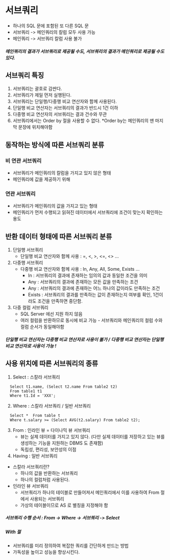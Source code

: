 # 서브쿼리
- 하나의 SQL 문에 포함된 또 다른 SQL 문
- 서브쿼리 -> 메인쿼리의 칼럼 모두 사용 가능
- 메인쿼리 -> 서브쿼리 칼럼 사용 불가
##### 메인쿼리의 결과가 서브쿼리로 제공될 수도, 서브쿼리의 결과가 메인쿼리로 제공될 수도 있다.

## 서브쿼리 특징
1. 서브쿼리는 괄호로 감싼다.
2. 서브쿼리가 제일 먼저 실행된다.
3. 서브쿼리는 단일행/다중행 비교 연산자와 함께 사용된다.
4. 단일행 비교 연산자는 서브쿼리의 결과가 반드시 1건 이하
5. 다중행 비교 연산자의 서브쿼리는 결과 건수와 무관
6. 서브쿼리에서는 Order by 절을 사용할 수 없다. *Order by는 메인쿼리의 맨 마지막 문장에 위치해야함


## 동작하는 방식에 따른 서브쿼리 분류
### 비 연관 서브쿼리
- 서브쿼리가 메인쿼리의 칼럼을 가지고 있지 않은 형태
- 메인쿼리에 값을 제공하기 위해

### 연관 서브쿼리
- 서브쿼리가 메인쿼리의 값을 가지고 있는 형태
- 메인쿼리가 먼저 수행되고 읽혀진 데이터에서 서브쿼리에 조건이 맞는지 확인하는 용도


## 반환 데이터 형태에 따른 서브쿼리 분류
1. 단일행 서브쿼리
   - 단일행 비교 연산자와 함께 사용 : =, <, >, <=, <> ...
2. 다중행 서브쿼리
   - 다중행 비교 연산자와 함께 사용 : In, Any, All, Some, Exists ...
     - In : 서브쿼리의 결과에 존재하는 임의의 값과 동일한 조건을 의미
     - Any : 서브쿼리의 결과에 존재하는 모든 값을 만족하는 조건
     - Any : 서브쿼리의 결과에 존재하는 어느 하나의 값이라도 만족하는 조건
     - Exists : 서브쿼리의 결과를 만족하는 값이 존재하는지 여부를 확인, 1건이라도 조건을 만족하면 중단함.
3. 다중 컬럼 서브쿼리
   - SQL Server 에선 지원 하지 않음
   - 여러 컬럼을 반환하므로 동시에 비교 가능 - 서브쿼리와 메인쿼리의 컬럼 수와 컬럼 순서가 동일해야함
     
##### 단일행 비교 연산자는 다중행 비교 연산자로 사용이 불가 / 다중행 비교 연산자는 단일행 비교 연산자로 사용이 가능 !


## 사용 위치에 따른 서브쿼리의 종류
1. Select : 스칼라 서브쿼리
  ```
    Select t1.name, (Select t2.name From table2 t2)
    From table1 t1
    Where t1.Id = 'XXX';
  ```
2. Where : 스칼라 서브쿼리 / 일반 서브쿼리
  ```
    Select *  From table t
    Where t.salary >= (Select AVG(t2.salary) From table2 t2);
  ```
3. From : 인라인 뷰 = 다이나믹 뷰 서브쿼리
   - 뷰는 실제 데이터를 가지고 있지 않다. (다만 실제 데이터를 저장하고 있는 뷰를 생성하는 기능을 지원하는 DBMS 도 존재함)
   - 독립성, 편리성, 보안성의 이점
4. Having : 일반 서브쿼리

* 스칼라 서브쿼리란?
  - 하나의 값을 반환하는 서브쿼리
  - 하나의 컬럼처럼 사용된다.
* 인라인 뷰 서브쿼리
  - 서브쿼리가 하나의 테이블로 만들어져서 메인쿼리에서 이를 사용하여 From 절에서 사용되는 서브쿼리
  - 가상의 테이블이므로 AS 로 별칭을 지정해야 함

##### 서브쿼리 수행 순서 : From -> Where -> 서브쿼리 -> Select

##### With 절
- 서브쿼리를 미리 정의하여 복잡한 쿼리를 간단하게 만드는 방법
- 가독성을 높이고 성능을 향상시킨다.
